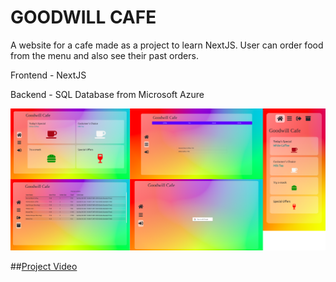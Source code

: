 # GOODWILL CAFE
A website for a cafe made as a project to learn NextJS.
User can order food from the menu and also see their past orders.

Frontend - NextJS

Backend - SQL Database from Microsoft Azure

![Project Pics](image1.png)

##[Project Video](https://drive.google.com/file/d/1Ffgh7j0SX6Ojnn8uM1eaxjJNsOcF1Npw/view?usp=sharing)